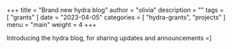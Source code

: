 +++
title = "Brand new hydra blog"
author = "olivia"
description = ""
tags = [
    "grants"
]
date = "2023-04-05"
categories = [
    "hydra-grants",
    "projects"
]
menu = "main"
weight = 4
+++

Introducing the hydra blog, for sharing updates and announcements =]